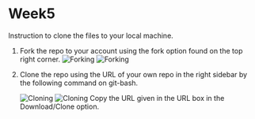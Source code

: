 # Week5

Instruction to clone the files to your local machine. 

1. Fork the repo to your account using the fork option found on the top right corner. 
   ![Forking](http://i.imgur.com/M0zwgi4.jpg) 
   ![Forking](http://i.imgur.com/G3OSi7S.jpg)

2. Clone the repo using the URL of your own repo in the right sidebar by the following command on git-bash.

   ![Cloning](http://i.imgur.com/ODRMn3m.jpg)
   ![Cloning](http://i.imgur.com/0RcOulB.jpg)
   Copy the URL given in the URL box in the Download/Clone option. 
   
